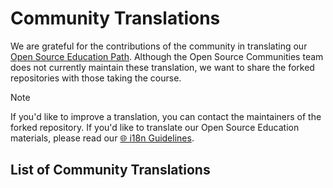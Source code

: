 # Community Translations

We are grateful for the contributions of the community in translating our [Open Source Education Path](https://opensauced.pizza/learn/#/). Although the Open Source Communities team does not currently maintain these translation, we want to share the forked repositories with those taking the course.

> [!NOTE]
> If you'd like to improve a translation, you can contact the maintainers of the forked repository. If you'd like to translate our Open Source Education materials, please read our [🌐 i18n Guidelines](i18n-guidelines.md).

## List of Community Translations

<!-- Use below format to list your repository -->
<!--
- [Language](link to your forked repository) - maintain by [GitHub username 1](link to the GitHub profile), [GitHub username 2](link to the GitHub profile)
-->
